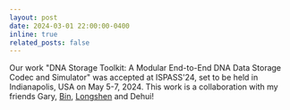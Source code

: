 ```yaml
---
layout: post
date: 2024-03-01 22:00:00-0400
inline: true
related_posts: false
---
```


Our work "DNA Storage Toolkit: A Modular End-to-End DNA Data Storage Codec and Simulator" was accepted at ISPASS'24, set to be held in Indianapolis, USA on May 5-7, 2024. This work is a collaboration with my friends Gary, [Bin](https://csbingao.github.io/), [Longshen](https://www.oulongshen.xyz/) and Dehui!